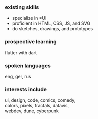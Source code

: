 ### existing skills
- specialize in \*UI
- proficient in HTML, CSS, JS, and SVG
- do sketches, drawings, and prototypes

### prospective learning
flutter with dart

### spoken languages
eng, ger, rus

### interests include
ui, design, code, comics, comedy, \
colors, pixels, fractals, datavis, \
webdev, dune, cyberpunk
